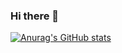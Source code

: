 ### Hi there 👋

[![Anurag's GitHub stats](https://github-readme-stats.vercel.app/api?username=RickHPotter)](https://github.com/anuraghazra/github-readme-stats)
